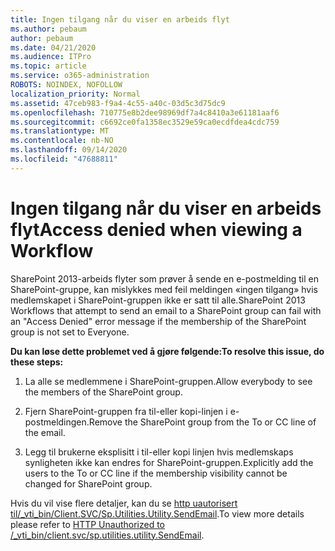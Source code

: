 ```yaml
---
title: Ingen tilgang når du viser en arbeids flyt
ms.author: pebaum
author: pebaum
ms.date: 04/21/2020
ms.audience: ITPro
ms.topic: article
ms.service: o365-administration
ROBOTS: NOINDEX, NOFOLLOW
localization_priority: Normal
ms.assetid: 47ceb983-f9a4-4c55-a40c-03d5c3d75dc9
ms.openlocfilehash: 710775e8b2dee98969df7a4c8410a3e61181aaf6
ms.sourcegitcommit: c6692ce0fa1358ec3529e59ca0ecdfdea4cdc759
ms.translationtype: MT
ms.contentlocale: nb-NO
ms.lasthandoff: 09/14/2020
ms.locfileid: "47688811"
---
```

# <a name="access-denied-when-viewing-a-workflow"></a><span data-ttu-id="e62b5-102">Ingen tilgang når du viser en arbeids flyt</span><span class="sxs-lookup"><span data-stu-id="e62b5-102">Access denied when viewing a Workflow</span></span>

<span data-ttu-id="e62b5-103">SharePoint 2013-arbeids flyter som prøver å sende en e-postmelding til en SharePoint-gruppe, kan mislykkes med feil meldingen «ingen tilgang» hvis medlemskapet i SharePoint-gruppen ikke er satt til alle.</span><span class="sxs-lookup"><span data-stu-id="e62b5-103">SharePoint 2013 Workflows that attempt to send an email to a SharePoint group can fail with an "Access Denied" error message if the membership of the SharePoint group is not set to Everyone.</span></span>
  
 <span data-ttu-id="e62b5-104">**Du kan løse dette problemet ved å gjøre følgende:**</span><span class="sxs-lookup"><span data-stu-id="e62b5-104">**To resolve this issue, do these steps:**</span></span>
  
 1. <span data-ttu-id="e62b5-105">La alle se medlemmene i SharePoint-gruppen.</span><span class="sxs-lookup"><span data-stu-id="e62b5-105">Allow everybody to see the members of the SharePoint group.</span></span>
  
 2. <span data-ttu-id="e62b5-106">Fjern SharePoint-gruppen fra til-eller kopi-linjen i e-postmeldingen.</span><span class="sxs-lookup"><span data-stu-id="e62b5-106">Remove the SharePoint group from the To or CC line of the email.</span></span>
  
 3. <span data-ttu-id="e62b5-107">Legg til brukerne eksplisitt i til-eller kopi linjen hvis medlemskaps synligheten ikke kan endres for SharePoint-gruppen.</span><span class="sxs-lookup"><span data-stu-id="e62b5-107">Explicitly add the users to the To or CC line if the membership visibility cannot be changed for SharePoint group.</span></span>
  
<span data-ttu-id="e62b5-108">Hvis du vil vise flere detaljer, kan du se [http uautorisert til/_vti_bin/Client.SVC/Sp.Utilities.Utility.SendEmail](https://go.microsoft.com/fwlink/?linkid=2044694&amp;clcid=0x409).</span><span class="sxs-lookup"><span data-stu-id="e62b5-108">To view more details please refer to [HTTP Unauthorized to /_vti_bin/client.svc/sp.utilities.utility.SendEmail](https://go.microsoft.com/fwlink/?linkid=2044694&amp;clcid=0x409).</span></span>
  